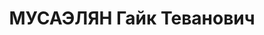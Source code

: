 ---
title: МУСАЭЛЯН Гайк Теванович
description: "род. 1901, г.Шуша, НКАО, Аз.ССР, армянин. Член ВКП(б) с 1929. Исключен\
  \ 17.08.1937 решением бюро Ворошиловского РК АКП(б) в связи с арестом. Восст. посмертно\
  \ 11.09.1956 решением бюро ЦК КП Азербайджана.\n Научный сотрудник ИМЛ им.Шаумяна\
  \ в Баку. Прож.: Аз.ССР, г.Баку.\n Арестован в 1937\n Обвинение: ст.ст. 70,73 УК\
  \ Аз.ССР - участник с 1936 к-р троцкистской орг-ции в ИМЛ им. Шаумяна.\n Приговор:\
  \ ВК ВС СССР, 11.10.1937 - ВМН с конфискацией имущества.\n Расстрелян 12.10.1937\n\
  \ Реабилитирован ВКВС СССР 26.05.1956 за отсутствием состава преступления.\n *Жене\
  \ сообщили, что он \"умер в тюрьме МВД\".\n Источники: Сталинский список от 03.10.1937\
  \ (Аз.ССР, Кат.1)| Личное дело №36611 (АПД УДПАР, ф.6, оп.9, д.369)| Определение\
  \ ВКВС СССР, 26.05.1956."
---